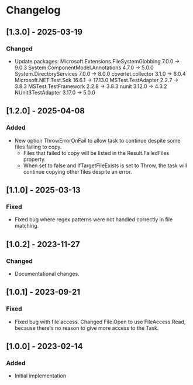 # Changelog

## [1.3.0] - 2025-03-19
### Changed
- Update packages:
  Microsoft.Extensions.FileSystemGlobbing  7.0.0  -> 9.0.3
  System.ComponentModel.Annotations        4.7.0  -> 5.0.0
  System.DirectoryServices                 7.0.0  -> 8.0.0
  coverlet.collector                       3.1.0  -> 6.0.4
  Microsoft.NET.Test.Sdk                   16.6.1 -> 17.13.0
  MSTest.TestAdapter                       2.2.7  -> 3.8.3
  MSTest.TestFramework                     2.2.8  -> 3.8.3
  nunit                                    3.12.0 -> 4.3.2
  NUnit3TestAdapter                        3.17.0 -> 5.0.0

## [1.2.0] - 2025-04-08
### Added
- New option ThrowErrorOnFail to allow task to continue despite some files failing to copy.
  - Files that failed to copy will be listed in the Result.FailedFiles property.
  - When set to false and IfTargetFileExists is set to Throw, the task will continue copying other files despite an error.

## [1.1.0] - 2025-03-13
### Fixed
- Fixed bug where regex patterns were not handled correctly in file matching.

## [1.0.2] - 2023-11-27
### Changed
- Documentational changes.

## [1.0.1] - 2023-09-21
### Fixed
- Fixed bug with file access. Changed File.Open to use FileAccess.Read, because there's no reason to give more access to the Task.

## [1.0.0] - 2023-02-14
### Added
- Initial implementation